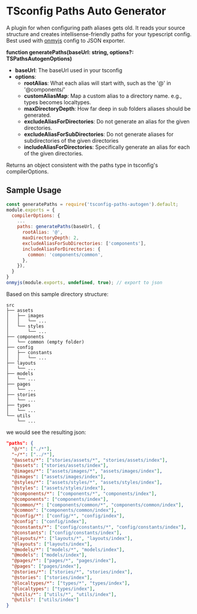 # TSconfig Paths Auto Generator

A plugin for when configuring path aliases gets old. It reads your source structure and creates intellisense-friendly paths for your typescript config. Best used with [onmyjs](https://www.npmjs.com/package/onmyjs) config to JSON exporter.

**function generatePaths(baseUrl: string, options?: TSPathsAutogenOptions)**

- **baseUrl**: The baseUrl used in your tsconfig
- **options**:
  - **rootAlias**: What each alias will start with, such as the '@' in '@components/'
  - **customAliasMap**: Map a custom alias to a directory name. e.g., types becomes localtypes.
  - **maxDirectoryDepth**: How far deep in sub folders aliases should be generated.
  - **excludeAliasForDirectories**: Do not generate an alias for the given directories.
  - **excludeAliasForSubDirectories**: Do not generate aliases for subdirectories of the given directories
  - **includeAliasForDirectories**: Specifically generate an alias for each of the given directories.

Returns an object consistent with the paths type in tsconfig's compilerOptions.

## Sample Usage

```javascript
const generatePaths = require('tsconfig-paths-autogen').default;
module.exports = {
  compilerOptions: {
    ...
    paths: generatePaths(baseUrl, {
      rootAlias: '@',
      maxDirectoryDepth: 2,
      excludeAliasForSubDirectories: ['components'],
      includeAliasForDirectories: {
        common: 'components/common',
      },
    }),
  }
}
onmyjs(module.exports, undefined, true); // export to json
```

Based on this sample directory structure:

```
src
├── assets
│   ├── images
│   │   └── ...
│   └── styles
│       └── ...
├── components
│   └── common (empty folder)
├── config
│   ├── constants
│   │   └── ...
├── layouts
│   └── ...
├── models
│   └── ...
├── pages
│   └── ...
├── stories
│   └── ...
├── types
│   └── ...
└── utils
    └── ...
```

we would see the resulting json:

```json
"paths": {
  "@/*": ["./*"],
  "~/*": ["../*"],
  "@assets/*": ["stories/assets/*", "stories/assets/index"],
  "@assets": ["stories/assets/index"],
  "@images/*": ["assets/images/*", "assets/images/index"],
  "@images": ["assets/images/index"],
  "@styles/*": ["assets/styles/*", "assets/styles/index"],
  "@styles": ["assets/styles/index"],
  "@components/*": ["components/*", "components/index"],
  "@components": ["components/index"],
  "@common/*": ["components/common/*", "components/common/index"],
  "@common": ["components/common/index"],
  "@config/*": ["config/*", "config/index"],
  "@config": ["config/index"],
  "@constants/*": ["config/constants/*", "config/constants/index"],
  "@constants": ["config/constants/index"],
  "@layouts/*": ["layouts/*", "layouts/index"],
  "@layouts": ["layouts/index"],
  "@models/*": ["models/*", "models/index"],
  "@models": ["models/index"],
  "@pages/*": ["pages/*", "pages/index"],
  "@pages": ["pages/index"],
  "@stories/*": ["stories/*", "stories/index"],
  "@stories": ["stories/index"],
  "@localtypes/*": ["types/*", "types/index"],
  "@localtypes": ["types/index"],
  "@utils/*": ["utils/*", "utils/index"],
  "@utils": ["utils/index"]
}
```
